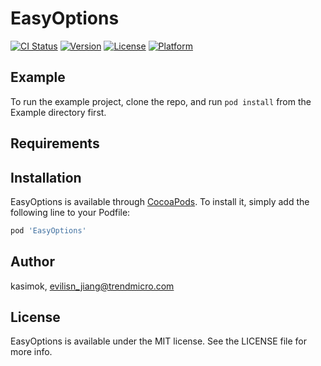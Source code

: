 # EasyOptions

[![CI Status](https://img.shields.io/travis/kasimok/EasyOptions.svg?style=flat)](https://travis-ci.org/kasimok/EasyOptions)
[![Version](https://img.shields.io/cocoapods/v/EasyOptions.svg?style=flat)](https://cocoapods.org/pods/EasyOptions)
[![License](https://img.shields.io/cocoapods/l/EasyOptions.svg?style=flat)](https://cocoapods.org/pods/EasyOptions)
[![Platform](https://img.shields.io/cocoapods/p/EasyOptions.svg?style=flat)](https://cocoapods.org/pods/EasyOptions)

## Example

To run the example project, clone the repo, and run `pod install` from the Example directory first.

## Requirements

## Installation

EasyOptions is available through [CocoaPods](https://cocoapods.org). To install
it, simply add the following line to your Podfile:

```ruby
pod 'EasyOptions'
```

## Author

kasimok, evilisn_jiang@trendmicro.com

## License

EasyOptions is available under the MIT license. See the LICENSE file for more info.
